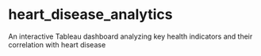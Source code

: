 # heart_disease_analytics
An interactive Tableau dashboard analyzing key health indicators and their correlation with heart disease
